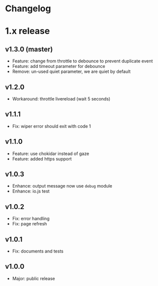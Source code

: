 
Changelog
=========

# 1.x release

## v1.3.0 (master)

- Feature: change from throttle to debounce to prevent duplicate event
- Feature: add timeout parameter for debounce
- Remove: un-used quiet parameter, we are quiet by default

## v1.2.0

- Workaround: throttle livereload (wait 5 seconds)

## v1.1.1

- Fix: wiper error should exit with code 1

## v1.1.0

- Feature: use chokidar instead of gaze
- Feature: added https support

## v1.0.3

- Enhance: output message now use `debug` module
- Enhance: io.js test

## v1.0.2

- Fix: error handling
- Fix: page refresh

## v1.0.1

- Fix: documents and tests

## v1.0.0

- Major: public release
